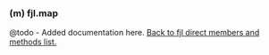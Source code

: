 ### (m) fjl.map
@todo - Added documentation here.
[Back to fjl direct members and methods list.](#members-and-methods)
